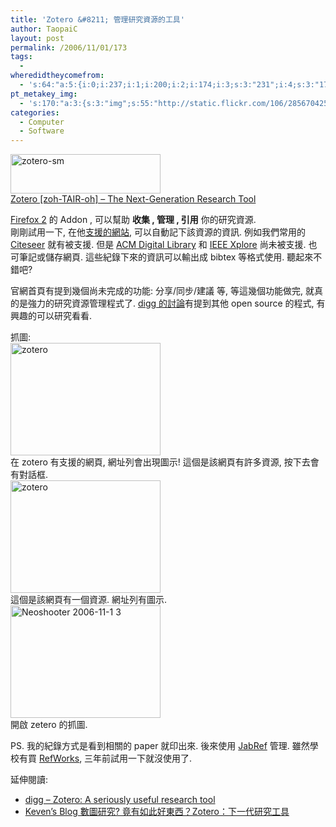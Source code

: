 ```yaml
---
title: 'Zotero &#8211; 管理研究資源的工具'
author: TaopaiC
layout: post
permalink: /2006/11/01/173
tags:
  - 
wheredidtheycomefrom:
  - 's:64:"a:5:{i:0;i:237;i:1;i:200;i:2;i:174;i:3;s:3:"231";i:4;s:3:"170";}";'
pt_metakey_img:
  - 's:170:"a:3:{s:3:"img";s:55:"http://static.flickr.com/106/285670425_9b99631352_m.jpg";s:3:"alt";s:9:"zotero-sm";s:3:"url";s:47:"http://www.flickr.com/photos/taopaic/285670425/";}";'
categories:
  - Computer
  - Software
---
```

[<img src="http://static.flickr.com/106/285670425_9b99631352_m.jpg" alt="zotero-sm" height="63" width="240" />][1]  
[Zotero [zoh-TAIR-oh] &#8211; The Next-Generation Research Tool][2]

[Firefox 2][3] 的 Addon , 可以幫助 **收集 , 管理 , 引用** 你的研究資源.  
剛剛試用一下, 在他[支援的網站][4], 可以自動記下該資源的資訊. 例如我們常用的 [Citeseer][5] 就有被支援. 但是 [ACM Digital Library][6] 和 [IEEE Xplore][7] 尚未被支援. 也可筆記或儲存網頁. 這些紀錄下來的資訊可以輸出成 bibtex 等格式使用. 聽起來不錯吧?

官網首頁有提到幾個尚未完成的功能: 分享/同步/建議 等, 等這幾個功能做完, 就真的是強力的研究資源管理程式了. [digg 的討論][8]有提到其他 open source 的程式, 有興趣的可以研究看看.<!--more-->

  
抓圖:  
[<img src="http://static.flickr.com/114/285745294_5693fe3add_m.jpg" alt="zotero" height="180" width="240" />][9]  
在 zotero 有支援的網頁, 網址列會出現圖示! 這個是該網頁有許多資源, 按下去會有對話框.  
[<img src="http://static.flickr.com/105/285745296_81e8ab8d07_m.jpg" alt="zotero" height="180" width="240" />][10]  
這個是該網頁有一個資源. 網址列有圖示.  
[<img src="http://static.flickr.com/115/285748423_2d935f6638_m.jpg" alt="Neoshooter 2006-11-1 3" height="180" width="240" />][11]  
開啟 zetero 的抓圖.

PS. 我的紀錄方式是看到相關的 paper 就印出來. 後來使用 [JabRef][12] 管理. 雖然學校有買 [RefWorks][13], 三年前試用一下就沒使用了.

延伸閱讀:

*   [digg &#8211; Zotero: A seriously useful research tool ][8]
*   [ Keven’s Blog 數圖研究? 竟有如此好東西？Zotero：下一代研究工具][14]

 [1]: http://www.flickr.com/photos/taopaic/285670425/ "Photo Sharing"
 [2]: http://www.zotero.org/
 [3]: http://www.mozilla.com/en-US/firefox/
 [4]: http://www.zotero.org/index.php/translators/
 [5]: http://citeseer.ist.psu.edu/
 [6]: http://portal.acm.org
 [7]: http://ieeexplore.ieee.org
 [8]: http://digg.com/software/Zotero_A_seriously_useful_research_tool_2
 [9]: http://www.flickr.com/photos/taopaic/285745294/ "Photo Sharing"
 [10]: http://www.flickr.com/photos/taopaic/285745296/ "Photo Sharing"
 [11]: http://www.flickr.com/photos/taopaic/285748423/ "Photo Sharing"
 [12]: http://jabref.sourceforge.net/
 [13]: http://www.refworks.com.tw/
 [14]: my.donews.com/keven/2006/09/23/dqrjfynngvdkqxejyzooorsoreqlqxiddcmp/